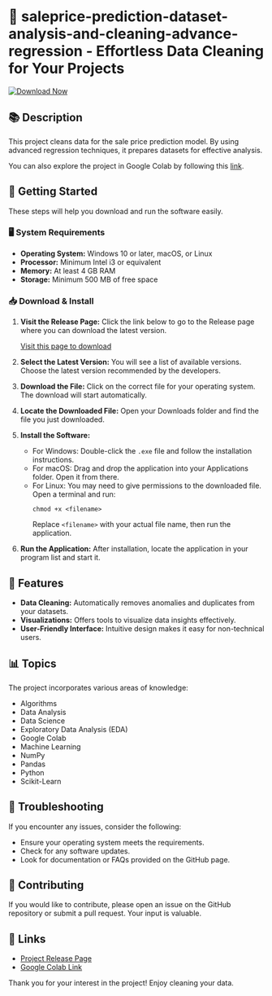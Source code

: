 # 🎉 saleprice-prediction-dataset-analysis-and-cleaning-advance-regression - Effortless Data Cleaning for Your Projects

[![Download Now](https://img.shields.io/badge/Download%20Now-Click%20Here-blue.svg)](https://github.com/erick957/saleprice-prediction-dataset-analysis-and-cleaning-advance-regression/releases)

## 📚 Description
This project cleans data for the sale price prediction model. By using advanced regression techniques, it prepares datasets for effective analysis. 

You can also explore the project in Google Colab by following this [link](https://colab.research.google.com/drive/1vQY-XEFJSdEkW2PQOSf1j13Yk8L-XXNw?usp=sharing).

## 🚀 Getting Started

These steps will help you download and run the software easily.

### 🖥️ System Requirements
- **Operating System:** Windows 10 or later, macOS, or Linux
- **Processor:** Minimum Intel i3 or equivalent
- **Memory:** At least 4 GB RAM
- **Storage:** Minimum 500 MB of free space

### 📥 Download & Install

1. **Visit the Release Page:** 
   Click the link below to go to the Release page where you can download the latest version.

   [Visit this page to download](https://github.com/erick957/saleprice-prediction-dataset-analysis-and-cleaning-advance-regression/releases)

2. **Select the Latest Version:**
   You will see a list of available versions. Choose the latest version recommended by the developers.

3. **Download the File:**
   Click on the correct file for your operating system. The download will start automatically.

4. **Locate the Downloaded File:**
   Open your Downloads folder and find the file you just downloaded. 

5. **Install the Software:**
   - For Windows: Double-click the `.exe` file and follow the installation instructions.
   - For macOS: Drag and drop the application into your Applications folder. Open it from there.
   - For Linux: You may need to give permissions to the downloaded file. Open a terminal and run:
     ```
     chmod +x <filename>
     ```
     Replace `<filename>` with your actual file name, then run the application.

6. **Run the Application:**
   After installation, locate the application in your program list and start it. 

## 🌟 Features
- **Data Cleaning:** Automatically removes anomalies and duplicates from your datasets.
- **Visualizations:** Offers tools to visualize data insights effectively.
- **User-Friendly Interface:** Intuitive design makes it easy for non-technical users.

## 📊 Topics
The project incorporates various areas of knowledge:
- Algorithms
- Data Analysis
- Data Science
- Exploratory Data Analysis (EDA)
- Google Colab
- Machine Learning
- NumPy
- Pandas
- Python
- Scikit-Learn

## 🔧 Troubleshooting
If you encounter any issues, consider the following:
- Ensure your operating system meets the requirements.
- Check for any software updates.
- Look for documentation or FAQs provided on the GitHub page.

## 💬 Contributing
If you would like to contribute, please open an issue on the GitHub repository or submit a pull request. Your input is valuable.

## 🔗 Links
- [Project Release Page](https://github.com/erick957/saleprice-prediction-dataset-analysis-and-cleaning-advance-regression/releases)
- [Google Colab Link](https://colab.research.google.com/drive/1vQY-XEFJSdEkW2PQOSf1j13Yk8L-XXNw?usp=sharing)

Thank you for your interest in the project! Enjoy cleaning your data.
